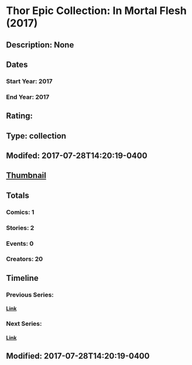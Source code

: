 # Thor Epic Collection: In Mortal Flesh (2017)
## Description: None
## Dates
### Start Year: 2017
### End Year: 2017
## Rating: 
## Type: collection
## Modifed: 2017-07-28T14:20:19-0400
## [Thumbnail](http://i.annihil.us/u/prod/marvel/i/mg/b/40/image_not_available.jpg)
## Totals
### Comics: 1
### Stories: 2
### Events: 0
### Creators: 20
## Timeline
### Previous Series: 
#### [Link]()
### Next Series: 
#### [Link]()
## Modified: 2017-07-28T14:20:19-0400